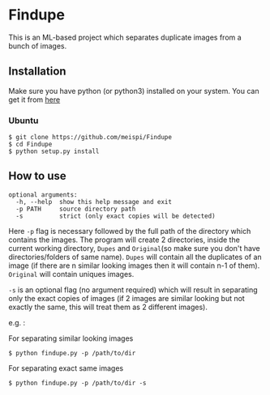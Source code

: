 # Findupe
This is an ML-based project which separates duplicate images from a bunch of images.

## Installation

Make sure you have python (or python3) installed on your system. You can get it from [here](https://www.python.org/downloads/)

### Ubuntu
```
$ git clone https://github.com/meispi/Findupe
$ cd Findupe
$ python setup.py install
```

## How to use
```
optional arguments:
  -h, --help  show this help message and exit
  -p PATH     source directory path
  -s          strict (only exact copies will be detected)
```
Here `-p` flag is necessary followed by the full path of the directory which contains the images.
The program will create 2 directories, inside the current working directory, `Dupes` and `Original`(so make sure you don't have directories/folders of same name). `Dupes` will contain all the duplicates of an image (if there are n similar looking images then it will contain n-1 of them). `Original` will contain uniques images.

`-s` is an optional flag (no argument required) which will result in separating only the exact copies of images (if 2 images are similar looking but not exactly the same, this will treat them as 2 different images).

e.g. :

For separating similar looking images
```
$ python findupe.py -p /path/to/dir
```
For separating exact same images
```
$ python findupe.py -p /path/to/dir -s
```